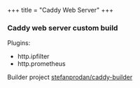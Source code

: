 +++
title = "Caddy Web Server"
+++

### Caddy web server custom build

Plugins:

* http.ipfilter
* http.prometheus

Builder project [stefanprodan/caddy-builder](https://github.com/stefanprodan/caddy-builder)
